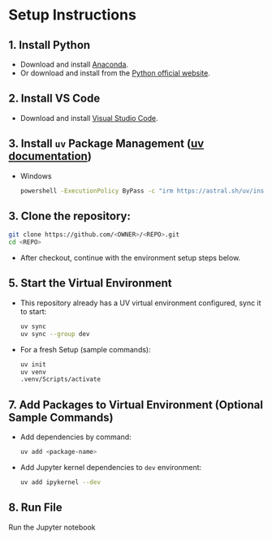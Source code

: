 # Setup Instructions
## 1. Install Python
- Download and install [Anaconda](https://www.anaconda.com/products/distribution).
- Or download and install from the [Python official website](https://www.python.org/downloads/).

## 2. Install VS Code
- Download and install [Visual Studio Code](https://code.visualstudio.com/).

## 3. Install `uv` Package Management  ([uv documentation](https://github.com/astral-sh/uv))
- Windows
  ```sh
  powershell -ExecutionPolicy ByPass -c "irm https://astral.sh/uv/install.ps1 | iex" 
  ```

## 3. Clone the repository:

  ```sh
  git clone https://github.com/<OWNER>/<REPO>.git
  cd <REPO>
  ```
- After checkout, continue with the environment setup steps below.

## 5. Start the Virtual Environment

- This repository already has a UV virtual environment configured, sync it to start:
  ```sh
  uv sync
  uv sync --group dev
  ```

- For a fresh Setup (sample commands):
  ```sh
  uv init
  uv venv
  .venv/Scripts/activate
  ```

## 7. Add Packages to Virtual Environment (Optional Sample Commands)
- Add dependencies by command:
  ```sh
  uv add <package-name>
  ```
- Add Jupyter kernel dependencies to `dev` environment:
  ```sh
  uv add ipykernel --dev

## 8. Run File
   Run the Jupyter notebook